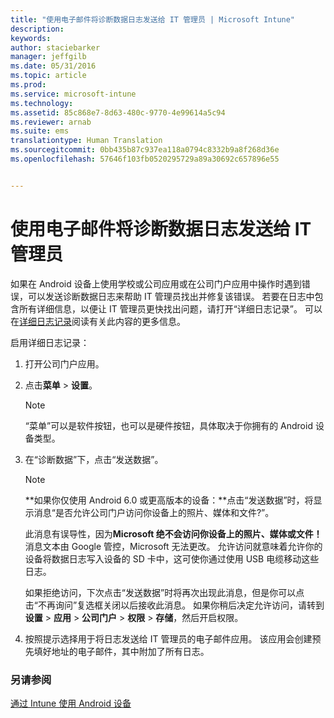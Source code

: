 ```yaml
---
title: "使用电子邮件将诊断数据日志发送给 IT 管理员 | Microsoft Intune"
description: 
keywords: 
author: staciebarker
manager: jeffgilb
ms.date: 05/31/2016
ms.topic: article
ms.prod: 
ms.service: microsoft-intune
ms.technology: 
ms.assetid: 85c868e7-8d63-480c-9770-4e99614a5c94
ms.reviewer: arnab
ms.suite: ems
translationtype: Human Translation
ms.sourcegitcommit: 0bb435b87c937ea118a0794c8332b9a8f268d36e
ms.openlocfilehash: 57646f103fb0520295729a89a30692c657896e55


---
```



# 使用电子邮件将诊断数据日志发送给 IT 管理员

如果在 Android 设备上使用学校或公司应用或在公司门户应用中操作时遇到错误，可以发送诊断数据日志来帮助 IT 管理员找出并修复该错误。 若要在日志中包含所有详细信息，以便让 IT 管理员更快找出问题，请打开“详细日志记录”。 可以在[详细日志记录](use-verbose-logging-to-help-your-it-administrator-fix-device-issues-android.md)阅读有关此内容的更多信息。

启用详细日志记录：

1.  打开公司门户应用。

2.  点击**菜单** &gt; **设置**。

    > [!NOTE] 
    > “菜单”可以是软件按钮，也可以是硬件按钮，具体取决于你拥有的 Android 设备类型。

3.  在“诊断数据”下，点击“发送数据”。

    > [!NOTE]
    > **如果你仅使用 Android 6.0 或更高版本的设备：**点击“发送数据”时，将显示消息“是否允许公司门户访问你设备上的照片、媒体和文件?”。 

    此消息有误导性，因为**Microsoft 绝不会访问你设备上的照片、媒体或文件！** 消息文本由 Google 管控，Microsoft 无法更改。  允许访问就意味着允许你的设备将数据日志写入设备的 SD 卡中，这可使你通过使用 USB 电缆移动这些日志。

    如果拒绝访问，下次点击“发送数据”时将再次出现此消息，但是你可以点击“不再询问”复选框关闭以后接收此消息。  如果你稍后决定允许访问，请转到**设置** &gt; **应用** &gt; **公司门户** &gt; **权限** &gt; **存储**，然后开启权限。

4.  按照提示选择用于将日志发送给 IT 管理员的电子邮件应用。 该应用会创建预先填好地址的电子邮件，其中附加了所有日志。


### 另请参阅
[通过 Intune 使用 Android 设备](using-your-android-device-with-intune.md)


<!--HONumber=Jun16_HO4-->


